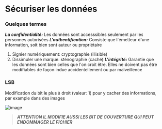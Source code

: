# Sécuriser les données

### Quelques termes

***La confidentialité:*** Les données sont accesssibles seulement par les personnes autorisées
***L'authentification:*** Consiste que l'émetteur d'une information, soit bien sont auteur ou propriétaire
1. Signier numériquement: cryptographie (illisible)
2. Dissimuler une marque: sténographie (caché)
***L'intégrité:*** Garantie que les données sont bien celles que l'on croit être. Elles ne doivent pas être modifiables de façon indue accidentellement ou par malveillence

### LSB

Modification du bit le plus à droit (valeur: 1) pour y cacher des informations, par example dans des images

![image](https://user-images.githubusercontent.com/73474137/158863404-2f8eb85e-b811-4afd-a433-656c2c41abf4.png)

> ***ATTENTION IL MODIFIE AUSSI LES BIT DE COUVERTURE QUI PEUT ENDOMMAGER LE FICHIER***
